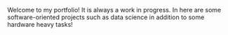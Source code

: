 Welcome to my portfolio! It is always a work in progress. In here are some software-oriented projects such as data science in addition to some hardware heavy tasks!

